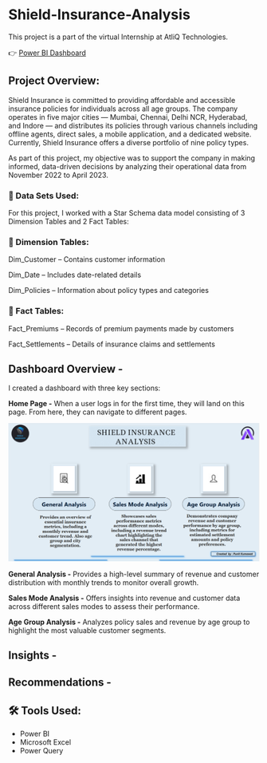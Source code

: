 # Shield-Insurance-Analysis
This project is a part of the virtual Internship at AtliQ Technologies.

👉 [Power BI Dashboard](https://app.powerbi.com/view?r=eyJrIjoiYTUzNWIxMjctNThhYy00ZTE3LTg0MWItMjRjZWVlMzJjN2IyIiwidCI6ImM2ZTU0OWIzLTVmNDUtNDAzMi1hYWU5LWQ0MjQ0ZGM1YjJjNCJ9)

## Project Overview:
Shield Insurance is committed to providing affordable and accessible insurance policies for individuals across all age groups. The company operates in five major cities — Mumbai, Chennai, Delhi NCR, Hyderabad, and Indore — and distributes its policies through various channels including offline agents, direct sales, a mobile application, and a dedicated website. Currently, Shield Insurance offers a diverse portfolio of nine policy types.

As part of this project, my objective was to support the company in making informed, data-driven decisions by analyzing their operational data from November 2022 to April 2023.

### 📁 Data Sets Used:
For this project, I worked with a Star Schema data model consisting of 3 Dimension Tables and 2 Fact Tables:

### 🔹 Dimension Tables:
Dim_Customer – Contains customer information

Dim_Date – Includes date-related details 

Dim_Policies – Information about policy types and categories

### 🔸 Fact Tables:
Fact_Premiums – Records of premium payments made by customers

Fact_Settlements – Details of insurance claims and settlements

## Dashboard Overview - 

I created a dashboard with three key sections:

**Home Page -** When a user logs in for the first time, they will land on this page. From here, they can navigate to different pages.

![home page](https://github.com/Punit-Kumawat/Shield-Insurance-Analysis/blob/main/Screenshot%202025-04-08%20173226.png)

**General Analysis -** Provides a high-level summary of revenue and customer distribution with monthly trends to monitor overall growth.

**Sales Mode Analysis -** Offers insights into revenue and customer data across different sales modes to assess their performance.

**Age Group Analysis -** Analyzes policy sales and revenue by age group to highlight the most valuable customer segments.

## Insights -

## Recommendations -


## 🛠 Tools Used:
- Power BI
- Microsoft Excel
- Power Query
